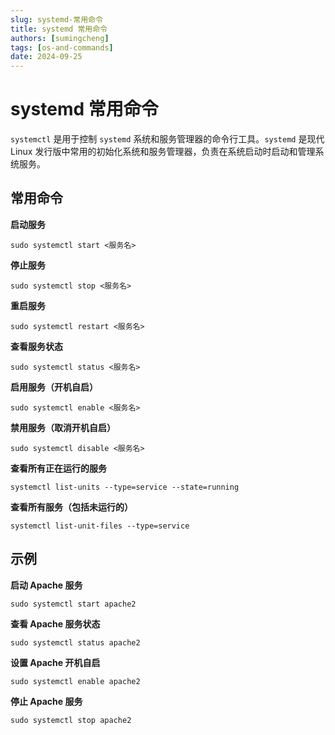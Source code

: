 ```yaml
---
slug: systemd-常用命令
title: systemd 常用命令
authors: [sumingcheng]
tags: [os-and-commands]
date: 2024-09-25
---
```


# systemd 常用命令

`systemctl` 是用于控制 `systemd` 系统和服务管理器的命令行工具。`systemd` 是现代 Linux 发行版中常用的初始化系统和服务管理器，负责在系统启动时启动和管理系统服务。

## 常用命令

**启动服务**

```
sudo systemctl start <服务名>
```

**停止服务**

```
sudo systemctl stop <服务名>
```

**重启服务**

```
sudo systemctl restart <服务名>
```

**查看服务状态**

```
sudo systemctl status <服务名>
```

**启用服务（开机自启）**

```
sudo systemctl enable <服务名>
```

**禁用服务（取消开机自启）**

```
sudo systemctl disable <服务名>
```

**查看所有正在运行的服务**

```
systemctl list-units --type=service --state=running
```

**查看所有服务（包括未运行的）**

```
systemctl list-unit-files --type=service
```

## 示例

**启动 Apache 服务**

```
sudo systemctl start apache2
```

**查看 Apache 服务状态**

```
sudo systemctl status apache2
```

**设置 Apache 开机自启**

```
sudo systemctl enable apache2
```

**停止 Apache 服务**

```
sudo systemctl stop apache2
```
